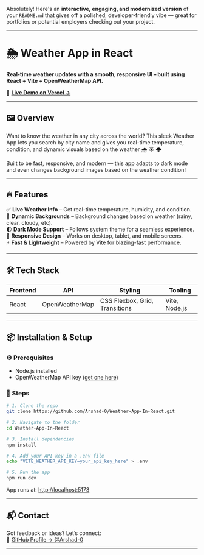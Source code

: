 Absolutely! Here's an **interactive, engaging, and modernized version** of your `README.md` that gives off a polished, developer-friendly vibe — great for portfolios or potential employers checking out your project.

---

# 🌦️ Weather App in React  
**Real-time weather updates with a smooth, responsive UI – built using React + Vite + OpenWeatherMap API.**

🚀 [**Live Demo on Vercel →**]([https://weather-app-in-react-fawn.vercel.app](https://vercel.com/arshad-shaikhs-projects/weather-app-in-react-1d4p))

---

## 🖼️ Overview

Want to know the weather in any city across the world? This sleek Weather App lets you search by city name and gives you real-time temperature, condition, and dynamic visuals based on the weather 🌧️ ☀️ 🌩️

Built to be fast, responsive, and modern — this app adapts to dark mode and even changes background images based on the weather condition!

---

## 🔥 Features

✅ **Live Weather Info** – Get real-time temperature, humidity, and condition.  
🎨 **Dynamic Backgrounds** – Background changes based on weather (rainy, clear, cloudy, etc).  
🌓 **Dark Mode Support** – Follows system theme for a seamless experience.  
📱 **Responsive Design** – Works on desktop, tablet, and mobile screens.  
⚡ **Fast & Lightweight** – Powered by Vite for blazing-fast performance.

---

## 🛠️ Tech Stack

| Frontend | API | Styling | Tooling |
|----------|-----|---------|---------|
| React    | OpenWeatherMap | CSS Flexbox, Grid, Transitions | Vite, Node.js |

---

## 📦 Installation & Setup

### ⚙️ Prerequisites
- Node.js installed
- OpenWeatherMap API key ([get one here](https://openweathermap.org/api))

### 🚧 Steps

```bash
# 1. Clone the repo
git clone https://github.com/Arshad-0/Weather-App-In-React.git

# 2. Navigate to the folder
cd Weather-App-In-React

# 3. Install dependencies
npm install

# 4. Add your API key in a .env file
echo "VITE_WEATHER_API_KEY=your_api_key_here" > .env

# 5. Run the app
npm run dev
```

App runs at: [http://localhost:5173](http://localhost:5173)

---


## 📬 Contact

Got feedback or ideas? Let’s connect:  
📧 [GitHub Profile → @Arshad-0](https://github.com/Arshad-0)

---
